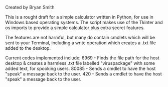 Created by Bryan Smith

This is a rought draft for a simple calculator written in Python, for use in Windows based operating systems. 
The script makes use of the Tkinter and os imports to provide a simple calculator plus extra secret features. 

The features are not harmful, but many do contain cmdlets which will be sent to your Terminal, including a write operation
which creates a .txt file added to the desktop. 

Current codes implemented include:
6969 - Finds the file path for the host desktop & creates a harmless .txt file labelled "viruspackage" with some added text, for spooking users. 
80085 - Sends a cmdlet to have the host "speak" a message back to the user. 
420 - Sends a cmdlet to have the host "speak" a message back to the user. 

